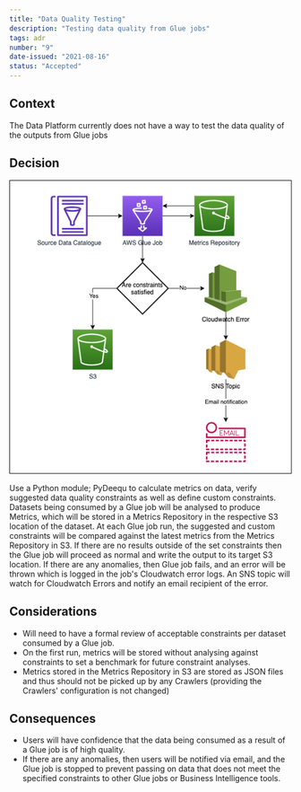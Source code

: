 ```yaml
---
title: "Data Quality Testing"
description: "Testing data quality from Glue jobs"
tags: adr
number: "9"
date-issued: "2021-08-16"
status: "Accepted"
---
```


## Context

The Data Platform currently does not have a way to test the data quality of the outputs from Glue jobs

## Decision

![Data Quality Testing](./images/data-quality-testing.png)

Use a Python module; PyDeequ to calculate metrics on data, 
verify suggested data quality constraints as well as define 
custom constraints. 
Datasets being consumed by a Glue job will be analysed to produce
Metrics, which will be stored in a Metrics Repository in the respective 
S3 location of the dataset.
At each Glue job run, the suggested and custom constraints 
will be compared against the latest metrics from the Metrics
Repository in S3. 
If there are no results outside of the set constraints
then the Glue job will proceed as normal and write the output to 
its target S3 location.
If there are any anomalies, then Glue job fails, and an error
will be thrown which is logged in the job's Cloudwatch error logs. 
An SNS topic will watch for Cloudwatch Errors and notify an email 
recipient of the error.

## Considerations

- Will need to have a formal review of acceptable constraints per dataset
consumed by a Glue job.
- On the first run, metrics will be stored without analysing against constraints
to set a benchmark for future constraint analyses.
- Metrics stored in the Metrics Repository in S3 are stored as JSON files and thus
should not be picked up by any Crawlers (providing the Crawlers' configuration
is not changed)


## Consequences

- Users will have confidence that the data being consumed as a result of a Glue job
is of high quality. 
- If there are any anomalies, then users will be notified via email, and the Glue job
is stopped to prevent passing on data that does not meet the specified constraints to 
other Glue jobs or Business Intelligence tools.
